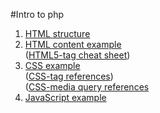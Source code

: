 #Intro to php

1.  [HTML structure](1.html)
2.  [HTML content example](2.html)  
    ([HTML5-tag cheat sheet](http://websitesetup.org/wp-content/uploads/2014/09/html5-cheat-sheet.png))
3.  [CSS example](3.html)  
    ([CSS-tag references](http://www.w3schools.com/cssref/))  
    ([CSS-media query references](https://developer.mozilla.org/en-US/docs/Web/Guide/CSS/Media_queries)  
4.  [JavaScript example](4.html)  
